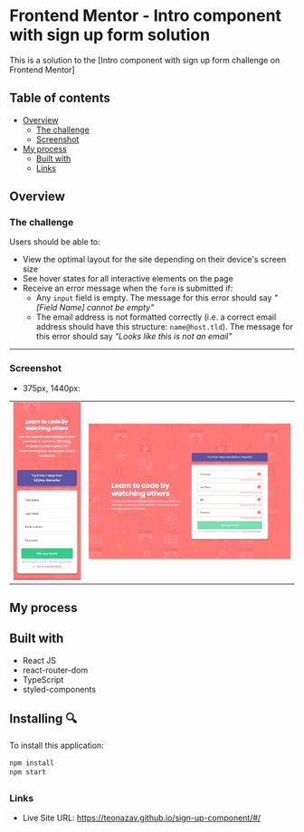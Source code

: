 # Frontend Mentor - Intro component with sign up form solution

This is a solution to the [Intro component with sign up form challenge on Frontend Mentor]

## Table of contents

- [Overview](#overview)
  - [The challenge](#the-challenge)
  - [Screenshot](#screenshot)
- [My process](#my-process)
  - [Built with](#built-with)
  - [Links](#links)

## Overview

### The challenge

Users should be able to:

- View the optimal layout for the site depending on their device's screen size
- See hover states for all interactive elements on the page
- Receive an error message when the `form` is submitted if:
  - Any `input` field is empty. The message for this error should say _"[Field Name] cannot be empty"_
  - The email address is not formatted correctly (i.e. a correct email address should have this structure: `name@host.tld`). The message for this error should say _"Looks like this is not an email"_

---

### Screenshot

- 375px, 1440px:

|                                          |                                           |
| ---------------------------------------- | ----------------------------------------- |
| <img src="./public/375.JPG" width="200"> | <img src="./public/1440.JPG" width="600"> |

## My process

## Built with

- React JS
- react-router-dom
- TypeScript
- styled-components

## Installing 🔍

To install this application:

```
npm install
npm start

```

##

### Links

- Live Site URL: https://teonazav.github.io/sign-up-component/#/
